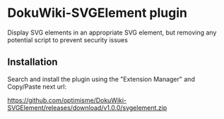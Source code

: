 # DokuWiki-SVGElement plugin

Display SVG elements in an appropriate SVG element, but removing any potential script to prevent security issues

## Installation

Search and install the plugin using the "Extension Manager" and Copy/Paste next url:

https://github.com/optimisme/DokuWiki-SVGElement/releases/download/v1.0.0/svgelement.zip